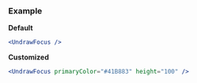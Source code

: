 ### Example

**Default**
```jsx
<UndrawFocus />
```

**Customized**
```jsx
<UndrawFocus primaryColor="#41B883" height="100" />
```
